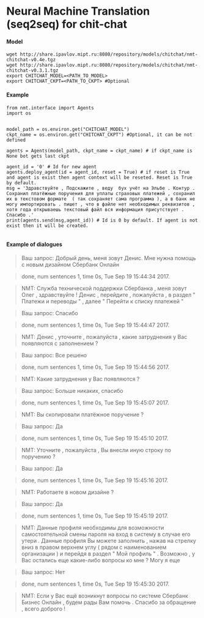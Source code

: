 # Neural Machine Translation (seq2seq) for chit-chat

#### Model

```
wget http://share.ipavlov.mipt.ru:8080/repository/models/chitchat/nmt-chitchat-v0.4e.tgz
wget http://share.ipavlov.mipt.ru:8080/repository/models/chitchat/nmt-chitchat-v0.3.1.tgz
export CHITCHAT_MODEL=<PATH_TO_MODEL>
export CHITCHAT_CKPT=<PATH_TO_CKPT> #Optional
```

#### Example
```
from nmt.interface import Agents
import os


model_path = os.environ.get("CHITCHAT_MODEL")
ckpt_name = os.environ.get("CHITCHAT_CKPT") #Optional, it can be not defined

agents = Agents(model_path, ckpt_name = ckpt_name) # if ckpt_name is None bot gets last ckpt

agent_id = '0' # Id for new agent
agents.deploy_agent(id = agent_id, reset = True) # if reset is True and agent is exist then agent context will be reseted. Reset is True by default.
msg = 'Здравствуйте , Подскажите , веду  бух учёт на Эльбе . Контур . Сохранил платёжные поручения для уплаты страховых платежей , сохранил их в текстовом формате  ( так сохраняет сама программа ), а в банк не могу импортировать . пишет , что в файле нет необходимых реквизитов , хотя года открываешь текстовый файл вся информация присутствует . Спасибо .'
print(agents.send(msg,agent_id)) # Id is 0 by default. If agent is not exist then it will be created.


```

#### Example of dialogues

> Ваш запрос:    Добрый день, меня зовут Денис. Мне нужна помощь с новым дизайном Сбербанк Онлайн    

>  done, num sentences 1, time 0s, Tue Sep 19 15:44:34 2017.

> NMT:    Служба технической поддержки Сбербанка , меня зовут Олег , здравствуйте ! Денис , перейдите , пожалуйста , в раздел " Платежи и переводы " , далее " Перейти к списку платежей "


> Ваш запрос:    Спасибо

>  done, num sentences 1, time 0s, Tue Sep 19 15:44:47 2017.

> NMT:    Денис , уточните , пожалуйста , какие затруднения у Вас появляются с заполнением ?


> Ваш запрос:    Все решено

>  done, num sentences 1, time 0s, Tue Sep 19 15:44:56 2017.

> NMT:    Какие затруднения у Вас появляются ?


> Ваш запрос:    Больше никаких, спасибо

>  done, num sentences 1, time 0s, Tue Sep 19 15:45:07 2017.

> NMT:    Вы скопировали платёжное поручение ?


> Ваш запрос:    Да

>  done, num sentences 1, time 0s, Tue Sep 19 15:45:10 2017.

> NMT:    Уточните , пожалуйста , Вы внесли иную строку по поручению ?


> Ваш запрос:    Да

>  done, num sentences 1, time 0s, Tue Sep 19 15:45:16 2017.

> NMT:    Работаете в новом дизайне ?


> Ваш запрос:    Да

>  done, num sentences 1, time 0s, Tue Sep 19 15:45:19 2017.

> NMT:    Данные профиля необходимы для возможности самостоятельной смены пароля на вход в систему в случае его утери . Данные профиля Вы можете заполнить , нажав на стрелку вниз в правом верхнем углу ( рядом с наименованием организации ) и перейдя в раздел " Мой профиль " . Возможно , у Вас остались еще какие-либо вопросы ко мне ? Могу я еще


> Ваш запрос:    Нет

>  done, num sentences 1, time 0s, Tue Sep 19 15:45:30 2017.

> NMT:    Если у Вас ещё возникнут вопросы по системе Сбербанк Бизнес Онлайн , будем рады Вам помочь . Спасибо за обращение , всего доброго !
